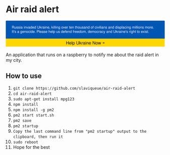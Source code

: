 # Air raid alert

[![Stand With Ukraine](https://raw.githubusercontent.com/vshymanskyy/StandWithUkraine/main/banner2-direct.svg)](https://vshymanskyy.github.io/StandWithUkraine/)

An application that runs on a raspberry to notify me about the raid alert in my city.

## How to use

1. `git clone https://github.com/slaviqueue/air-raid-alert`
2. `cd air-raid-alert`
3. `sudo apt-get install mpg123`
4. `npm install`
5. `npm install -g pm2`
6. `pm2 start start.sh`
7. `pm2 save`
8. `pm2 startup`
9. `Copy the last command line from "pm2 startup" output to the clipboard, then run it`
10. `sudo reboot`
11. Hope for the best
